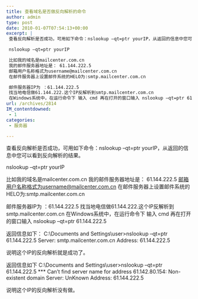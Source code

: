 ```yaml
---
title: 查看域名是否做反向解析的命令
author: admin
type: post
date: 2010-01-07T07:54:13+00:00
excerpt: |
 查看反向解析是否成功，可用如下命令：nslookup –qt=ptr yourIP，从返回的信息中您可以看到反向解析的结果。

 nslookup –qt=ptr yourIP

 比如我的域名是mailcenter.com.cn
 我的邮件服务器地址是： 61.144.222.5
 邮箱用户名称格式为username@mailcenter.com.cn
 在邮件服务器上设置邮件系统的HELO为:smtp.mailcenter.com.cn

 邮件服务器IP为 ：61.144.222.5
 找当地电信做61.144.222.这个IP反解析到smtp.mailcenter.com.cn
 在Windows系统中，在运行命令下 输入 cmd 再在打开的窗口输入 nslookup –qt=ptr 61.144.222.5
url: /archives/2814
IM_contentdowned:
 - 1
categories:
 - 服务器

---
```

查看反向解析是否成功，可用如下命令：nslookup –qt=ptr yourIP，从返回的信息中您可以看到反向解析的结果。

nslookup –qt=ptr yourIP

比如我的域名是mailcenter.com.cn
我的邮件服务器地址是： 61.144.222.5
邮箱用户名称格式为username@mailcenter.com.cn
在邮件服务器上设置邮件系统的HELO为:smtp.mailcenter.com.cn

邮件服务器IP为 ：61.144.222.5
找当地电信做61.144.222.这个IP反解析到smtp.mailcenter.com.cn
在Windows系统中，在运行命令下 输入 cmd 再在打开的窗口输入 nslookup –qt=ptr 61.144.222.5

返回信息如下：
C:\Documents and Settings\user>nslookup –qt=ptr 61.144.222.5
Server: smtp.mailcenter.com.cn
Address: 61.144.222.5

说明这个IP的反向解析就是成功了。

返回信息如下
C:\Documents and Settings\user>nslookup –qt=ptr 61.144.222.5
\*** Can’t find server name for address 61.142.80.154: Non-existent domain
Server: UnKnown
Address: 61.144.222.5

说明这个IP的反向解析没有做。
